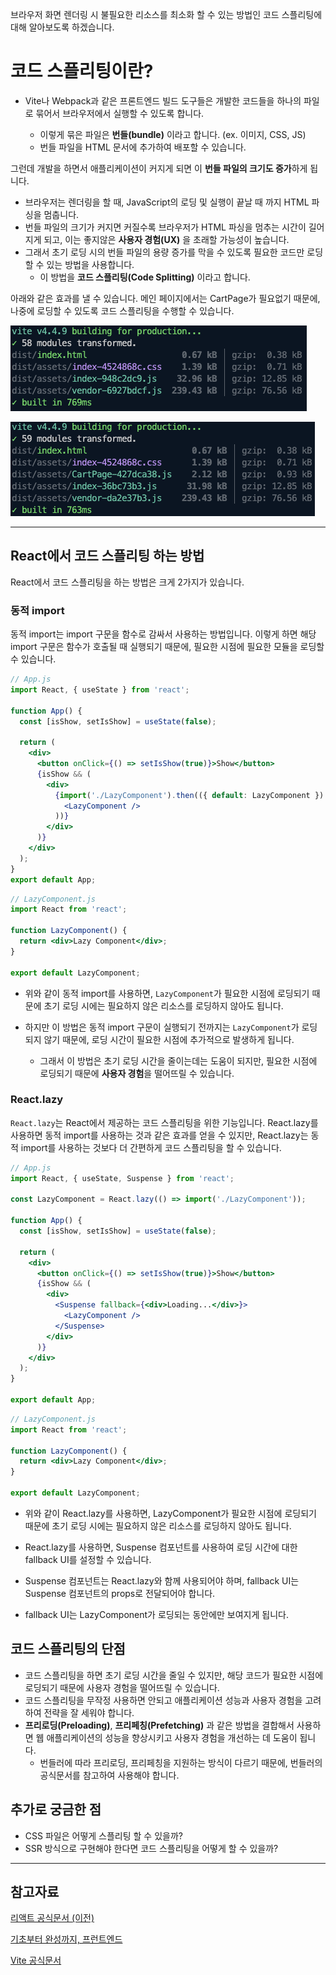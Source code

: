 브라우저 화면 렌더링 시 불필요한 리소스를 최소화 할 수 있는 방법인
코드 스플리팅에 대해 알아보도록 하겠습니다.

# 코드 스플리팅이란?

- Vite나 Webpack과 같은 프론트엔드 빌드 도구들은 개발한 코드들을 하나의 파일로 묶어서 브라우저에서 실행할 수 있도록 합니다.

  - 이렇게 묶은 파일은 **번들(bundle)** 이라고 합니다. (ex. 이미지, CSS, JS)
  - 번들 파일을 HTML 문서에 추가하여 배포할 수 있습니다.

그런데 개발을 하면서 애플리케이션이 커지게 되면 이 **번들 파일의 크기도 증가**하게 됩니다.

- 브라우저는 렌더링을 할 때, JavaScript의 로딩 및 실행이 끝날 때 까지 HTML 파싱을 멈춥니다. 
- 번들 파일의 크기가 커지면 커질수록 브라우저가 HTML 파싱을 멈추는 시간이 길어지게 되고, 이는 좋지않은  **사용자 경험(UX)** 을 초래할 가능성이 높습니다. 
- 그래서 초기 로딩 시의 번들 파일의 용량 증가를 막을 수 있도록 필요한 코드만 로딩할 수 있는 방법을 사용합니다.
  - 이 방법을 **코드 스플리팅(Code Splitting)** 이라고 합니다.

아래와 같은 효과를 낼 수 있습니다. 메인 페이지에서는 CartPage가 필요없기 때문에, 나중에 로딩할 수 있도록 코드 스플리팅을 수행할 수 있습니다.

![이전](./prev.png)

![이후](./next.png)

---

## React에서 코드 스플리팅 하는 방법

React에서 코드 스플리팅을 하는 방법은 크게 2가지가 있습니다.

### 동적 import

동적 import는 import 구문을 함수로 감싸서 사용하는 방법입니다. 이렇게 하면 해당 import 구문은 함수가 호출될 때 실행되기 때문에, 필요한 시점에 필요한 모듈을 로딩할 수 있습니다.

    
```jsx
// App.js
import React, { useState } from 'react';

function App() {
  const [isShow, setIsShow] = useState(false);

  return (
    <div>
      <button onClick={() => setIsShow(true)}>Show</button>
      {isShow && (
        <div>
          {import('./LazyComponent').then(({ default: LazyComponent }) => (
            <LazyComponent />
          ))}
        </div>
      )}
    </div>
  );
}
export default App;
```


```jsx
// LazyComponent.js
import React from 'react';

function LazyComponent() {
  return <div>Lazy Component</div>;
}

export default LazyComponent;
```


- 위와 같이 동적 import를 사용하면, `LazyComponent`가 필요한 시점에 로딩되기 때문에 초기 로딩 시에는 필요하지 않은 리소스를 로딩하지 않아도 됩니다.

- 하지만 이 방법은 동적 import 구문이 실행되기 전까지는 `LazyComponent`가 로딩되지 않기 때문에, 로딩 시간이 필요한 시점에 추가적으로 발생하게 됩니다.
  - 그래서 이 방법은 초기 로딩 시간을 줄이는데는 도움이 되지만, 필요한 시점에 로딩되기 때문에 **사용자 경험**을 떨어뜨릴 수 있습니다.

### React.lazy
`React.lazy`는 React에서 제공하는 코드 스플리팅을 위한 기능입니다. React.lazy를 사용하면 동적 import를 사용하는 것과 같은 효과를 얻을 수 있지만, React.lazy는 동적 import를 사용하는 것보다 더 간편하게 코드 스플리팅을 할 수 있습니다.
  
```jsx
// App.js
import React, { useState, Suspense } from 'react';

const LazyComponent = React.lazy(() => import('./LazyComponent'));

function App() {
  const [isShow, setIsShow] = useState(false);

  return (
    <div>
      <button onClick={() => setIsShow(true)}>Show</button>
      {isShow && (
        <div>
          <Suspense fallback={<div>Loading...</div>}>
            <LazyComponent />
          </Suspense>
        </div>
      )}
    </div>
  );
}

export default App;
```
  
```jsx
// LazyComponent.js
import React from 'react';

function LazyComponent() {
  return <div>Lazy Component</div>;
}

export default LazyComponent;
```
  
- 위와 같이 React.lazy를 사용하면, LazyComponent가 필요한 시점에 로딩되기 때문에 초기 로딩 시에는 필요하지 않은 리소스를 로딩하지 않아도 됩니다.

- React.lazy를 사용하면, Suspense 컴포넌트를 사용하여 로딩 시간에 대한 fallback UI를 설정할 수 있습니다.
- Suspense 컴포넌트는 React.lazy와 함께 사용되어야 하며, fallback UI는 Suspense 컴포넌트의 props로 전달되어야 합니다.
- fallback UI는 LazyComponent가 로딩되는 동안에만 보여지게 됩니다.

## 코드 스플리팅의 단점

- 코드 스플리팅을 하면 초기 로딩 시간을 줄일 수 있지만, 해당 코드가 필요한 시점에 로딩되기 때문에 사용자 경험을 떨어뜨릴 수 있습니다.
- 코드 스플리팅을 무작정 사용하면 안되고 애플리케이션 성능과 사용자 경험을 고려하여 전략을 잘 세워야 합니다.
- **프리로딩(Preloading)**, **프리페칭(Prefetching)** 과 같은 방법을 결합해서 사용하면 웹 애플리케이션의 성능을 향상시키고 사용자 경험을 개선하는 데 도움이 됩니다.
  - 번들러에 따라 프리로딩, 프리페칭을 지원하는 방식이 다르기 때문에, 번들러의 공식문서를 참고하여 사용해야 합니다.

## 추가로 궁금한 점

- CSS 파일은 어떻게 스플리팅 할 수 있을까?
- SSR 방식으로 구현해야 한다면 코드 스플리팅을 어떻게 할 수 있을까?

--- 

## 참고자료

[리액트 공식문서 (이전)](https://ko.reactjs.org/docs/code-splitting.html)

[기초부터 완성까지, 프런트엔드](https://www.yes24.com/Product/Goods/105266398)

[Vite 공식문서](https://ko.vitejs.dev/guide/features.html#preload-directives-generation)
